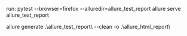 run:
pytest --browser=firefox --alluredir=allure_test_report
allure serve allure_test_report

allure generate .\allure_test_report\ --clean -o .\allure_html_report\